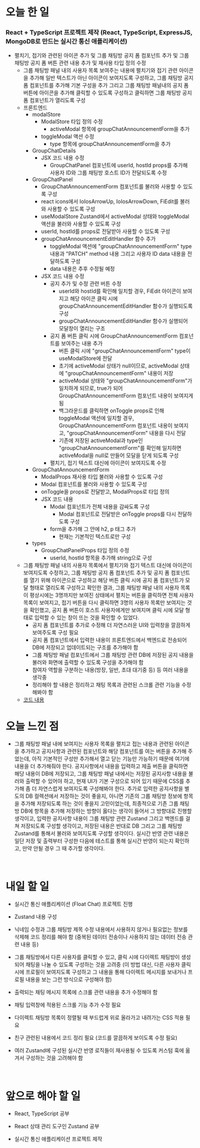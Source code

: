 # 오늘 한 일

### React + TypeScript 프로젝트 제작 (React, TypeScript, ExpressJS, MongoDB로 만드는 실시간 통신 애플리케이션)

- 펼치기, 접기와 관련된 아이콘 추가 및 그룹 채팅방 공지 폼 컴포넌트 추가 및 그룹 채팅방 공지 폼 버튼 관련 내용 추가 및 재사용 타입 정의 수정
  - 그룹 채팅방 패널 내의 사용자 목록 보여주는 내용에 펼치기와 접기 관련 아이콘을 추가해 일반 텍스트가 아닌 아이콘이 보여지도록 구성하고, 그룹 채팅방 공지 폼 컴포넌트를 추가해 기본 구성을 추가 그리고 그룹 채팅방 패널내의 공지 폼 버튼에 아이콘을 추가해 클릭할 수 있도록 구성하고 클릭하면 그룹 채팅방 공지 폼 컴포넌트가 열리도록 구성
  - 프론트엔드
    - modalStore
      - ModalStore 타입 정의 수정
        - activeModal 항목에 groupChatAnnouncementForm을 추가
      - toggleModal 액션 수정
        - type 항목에 groupChatAnnouncementForm을 추가
    - GroupChatDetails
      - JSX 코드 내용 수정
        - GroupChatPanel 컴포넌트에 userId, hostId props를 추가해 사용자 ID와 그룹 채팅방 호스트 ID가 전달되도록 수정
    - GroupChatPanel
      - GroupChatAnnouncementForm 컴포넌트를 불러와 사용할 수 있도록 구성
      - react icons에서 IoIosArrowUp, IoIosArrowDown, FiEdit를 불러와 사용할 수 있도록 구성
      - useModalStore Zustand에서 activeModal 상태와 toggleModal 액션을 불러와 사용할 수 있도록 구성
      - userId, hostId를 props로 전달받아 사용할 수 있도록 구성
      - groupChatAnnouncementEditHandler 함수 추가
        - toggleModal 액션에 "groupChatAnnouncementForm" type 내용과 "PATCH" method 내용 그리고 사용자 ID data 내용을 전달하도록 구성
        - data 내용은 추후 수정될 예정
      - JSX 코드 내용 수정
        - 공지 추가 및 수정 관련 버튼 수정
          - userId와 hostId를 확인해 일치할 경우, FiEdit 아이콘이 보여지고 해당 아이콘 클릭 시에 groupChatAnnouncementEditHandler 함수가 실행되도록 구성
          - groupChatAnnouncementEditHandler 함수가 실행되어 모달창이 열리는 구조
        - 공지 폼 버튼 클릭 시에 GroupChatAnnouncementForm 컴포넌트를 보여주는 내용 추가
          - 버튼 클릭 시에 "groupChatAnnouncementForm" type이 useModalStore에 전달
          - 초기에 activeModal 상태가 null이므로, activeModal 상태에 "groupChatAnnouncementForm" 내용이 저장
          - activeModal 상태와 "groupChatAnnouncementForm"가 일치하게 되므로, true가 되어 GroupChatAnnouncementForm 컴포넌트 내용이 보여지게 됨
          - 백그라운드를 클릭하면 onToggle props로 인해 toggleModal 액션에
            일치할 경우, GroupChatAnnouncementForm 컴포넌트 내용이 보여지고, "groupChatAnnouncementForm" 내용을 다시 전달
          - 기존에 저장된 activeModal과 type인 "groupChatAnnouncementForm"를 확인해 일치하면 activeModal을 null로 만들어 모달을 닫게 되도록 구성
        - 펼치기, 접기 텍스트 대신에 아이콘이 보여지도록 수정
    - GroupChatAnnouncementForm
      - ModalProps 재사용 타입 불러와 사용할 수 있도록 구성
      - Modal 컴포넌트를 불러와 사용할 수 있도록 구성
      - onToggle을 props로 전달받고, ModalProps로 타입 정의
      - JSX 코드 내용
        - Modal 컴포넌트가 전체 내용을 감싸도록 구성
          - Modal 컴포넌트로 전달받은 onToggle props를 다시 전달하도록 구성
        - form을 추가해 그 안에 h2, p 태그 추가
          - 현재는 기본적인 텍스트로만 구성
    - types
      - GroupChatPanelProps 타입 정의 수정
        - userId, hostId 항목을 추가해 string으로 구성
  - 그룹 채팅방 패널 내의 사용자 목록에서 펼치기와 접기 텍스트 대신에 아이콘이 보여지도록 수정하고, 그룹 채팅방 공지 폼 컴포넌트 추가 및 공지 폼 컴포넌트를 열기 위해 아이콘으로 구성하고 해당 버튼 클릭 시에 공지 폼 컴포넌트가 모달 형태로 열리도록 구성하고 확인한 결과, 그룹 채팅방 패널 내의 사용자 목록이 평상시에는 3명까지만 보여진 상태에서 펼치는 버튼을 클릭하면 전체 사용자 목록이 보여지고, 접기 버튼을 다시 클릭하면 3명의 사용자 목록만 보여지는 것을 확인했고, 공지 폼 버튼이 호스트 사용자에게만 보여지며 클릭 시에 모달 형태로 입력할 수 있는 창이 뜨는 것을 확인할 수 있었다.
    - 공지 폼 컴포넌트를 추가로 수정해 더 자연스러운 UI와 입력창을 깔끔하게 보여주도록 구성 필요
    - 공지 폼 컴포넌트에서 입력한 내용이 프론트엔드에서 백엔드로 전송되어 DB에 저장되고 업데이트되는 구조를 추가해야 함
    - 그룹 채팅방 패널 컴포넌트에서 그룹 채팅방 관련 DB에 저장된 공지 내용을 불러와 화면에 출력할 수 있도록 구성을 추가해야 함
    - 참여자 역할을 구분하는 내용(방장, 일반, 초대 대기중 등) 등 여러 내용을 생각중
    - 정리해야 할 내용은 정리하고 채팅 목록과 관련된 스크롤 관련 기능을 수정해봐야 함
  - [코드 내용](https://github.com/jeongsangtae/float-chat/commit/c4fec1fe507df754dd5b98506d600cf369e18b33)

# 오늘 느낀 점

- 그룹 채팅방 패널 내에 보여지는 사용자 목록을 펼치고 접는 내용과 관련된 아이콘을 추가하고 공지사항과 관련된 컴포넌트와 해당 컴포넌트를 여는 버튼을 추가해 주었는데, 아직 기본적인 구성만 추가해서 열고 닫는 기능만 가능하기 때문에 여기에 내용을 더 추가해줘야 한다. 공지사항에서 내용을 입력하고 제출 버튼을 클릭하면 해당 내용이 DB에 저장되고, 그룹 채팅방 패널 내에서는 저장된 공지사항 내용을 불러와 출력할 수 있어야 하고, 현재 UI가 기본 구성으로 되어 있기 때문에 CSS를 추가해 좀 더 자연스럽게 보여지도록 구성해봐야 한다. 추가로 입력한 공지사항을 별도의 DB 컬렉션에서 저장하는 것이 좋을지, 아니면 기존의 그룹 채팅방 정보에 항목을 추가해 저장되도록 하는 것이 좋을지 고민이었는데, 최종적으로 기존 그룹 채팅방 DB에 항목을 추가해 저장하는 방향이 옳다는 생각이 들어서 그 방향대로 진행할 생각이고, 입력한 공지사항 내용이 그룹 채팅방 관련 Zustand 그리고 백엔드를 걸쳐 저장되도록 구성할 생각이고, 저장된 내용은 반대로 DB 그리고 그룹 채팅방 Zustand를 통해서 불러와 보여지도록 구성할 생각이다. 실시간 반영 관련 내용은 일단 저장 및 출력부터 구성한 다음에 테스트를 통해 실시간 반영이 되는지 확인하고, 만약 안될 경우 그 때 추가할 생각이다.

<br />

# 내일 할 일

- 실시간 통신 애플리케이션 (Float Chat) 프로젝트 진행

- Zustand 내용 구성

- 닉네임 수정과 그룹 채팅방 제목 수정 내용에서 사용하지 않거나 필요없는 정보를 삭제해 코드 정리를 해야 함 (중복된 데이터 전송이나 사용하지 않는 데이터 전송 관련 내용 등)

- 그룹 채팅방에서 다른 사용자를 클릭할 수 있고, 클릭 시에 다이렉트 채팅방이 생성되어 채팅을 나눌 수 있도록 구성하는 것을 고려중 (이 방법 대신, 다른 사용자 클릭 시에 프로필이 보여지도록 구성하고 그 내용을 통해 다이렉트 메시지를 보내거나 프로필 내용을 보는 그런 방식으로 구성해야 함)

- 출력되는 채팅 메시지 목록에 스크롤 관련 내용을 추가 수정해야 함

- 채팅 입력창에 적용된 스크롤 기능 추가 수정 필요

- 다이렉트 채팅방 목록이 정렬될 때 부드럽게 위로 올라가고 내려가는 CSS 적용 필요

- 친구 관련된 내용에서 코드 정리 필요 (코드를 깔끔하게 보이도록 수정 필요)

- 여러 Zustand에 구성된 실시간 반영 로직들이 재사용될 수 있도록 커스텀 훅에 옮겨서 구성하는 것을 고려해야 함

<br />

# 앞으로 해야 할 일

- React, TypeScript 공부

- React 상태 관리 도구인 Zustand 공부

- 실시간 통신 애플리케이션 프로젝트 제작
